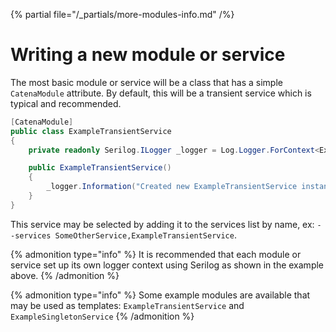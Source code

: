 {% partial file="/_partials/more-modules-info.md" /%}

# Writing a new module or service

The most basic module or service will be a class that has a simple `CatenaModule` attribute. By default, this will be a
transient service which is typical and recommended.

```C#
[CatenaModule]
public class ExampleTransientService
{
    private readonly Serilog.ILogger _logger = Log.Logger.ForContext<ExampleTransientService>();

    public ExampleTransientService()
    {
        _logger.Information("Created new ExampleTransientService instance");
    }
}
```

This service may be selected by adding it to the <tooltip term="services list">services list</tooltip> by name,
ex: `--services SomeOtherService,ExampleTransientService`.

{% admonition type="info" %}
It is recommended that each module or service set up its own logger context using Serilog as shown in the example
above.
{% /admonition %}

{% admonition type="info" %}
Some example modules are available that may be used as templates: `ExampleTransientService`
and `ExampleSingletonService`
{% /admonition %}